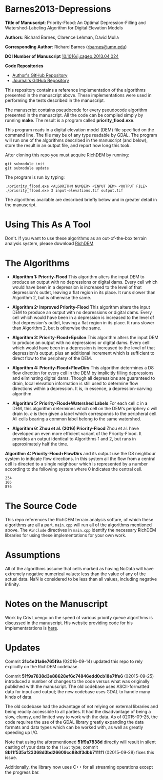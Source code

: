 Barnes2013-Depressions
======================

**Title of Manuscript**:
Priority-Flood: An Optimal Depression-Filling and Watershed-Labeling Algorithm
for Digital Elevation Models

**Authors**: Richard Barnes, Clarence Lehman, David Mulla

**Corresponding Author**: Richard Barnes (rbarnes@umn.edu)

**DOI Number of Manuscript**
[10.1016/j.cageo.2013.04.024](http://dx.doi.org/10.1016/j.cageo.2013.04.024)

**Code Repositories**
 * [Author's GitHub Repository](https://github.com/r-barnes/Barnes2013-Depressions)
 * [Journal's GitHub Repository](https://github.com/cageo)

This repository contains a reference implementation of the algorithms presented
in the manuscript above. These implementations were used in performing the
tests described in the manuscript.

The manuscript contains pseudocode for every pseudocode algorithm presented in
the manuscript. All the code can be compiled simply by running **make**. The
result is a program called **priority\_flood.exe**.

This program reads in a digital elevation model (DEM) file specified on the
command line. The file may be of any type readable by GDAL. The program will run
one of the algorithms described in the manuscript (and below), store the result
in an output file, and report how long this took.

After cloning this repo you must acquire RichDEM by running:

    git submodule init
    git submodule update

The program is run by typing:

    ./priority_flood.exe <ALGORITHM NUMBER> <INPUT DEM> <OUTPUT FILE>
    ./priority_flood.exe 3 input-elevations.tif output.tif

The algorithms available are described briefly below and in greater detail in
the manuscript.

Using This As A Tool
====================

Don't. If you want to use these algorithms as an out-of-the-box terrain analysis
system, please download [RichDEM](https://github.com/r-barnes/richdem).

The Algorithms
==============

 * **Algorithm 1: Priority-Flood** This algorithm alters the input DEM to
produce an output with no depressions or digital dams. Every cell which would
have been in a depression is increased to the level of that depression's
outlet, leaving a flat region in its place. It runs slower than Algorithm 2,
but is otherwise the same.

 * **Algorithm 2: Improved Priority-Flood** This algorithm alters the input DEM
to produce an output with no depressions or digital dams. Every cell which
would have been in a depression is increased to the level of that depression's
outlet, leaving a flat region in its place. It runs slower than Algorithm 2,
but is otherwise the same.

 * **Algorithm 3: Priority-Flood+Epsilon** This algorithm alters the input DEM
to produce an output with no depressions or digital dams. Every cell which
would have been in a depression is increased to the level of that depression's
output, plus an additional increment which is sufficient to direct flow to the
periphery of the DEM.

 * **Algorithm 4: Priority-Flood+FlowDirs** This algorithm determines a D8 flow
direction for every cell in the DEM by implicitly filling depressions and
eliminating digital dams. Though all depressions are guaranteed to drain, local
elevation information is still used to determine flow directions within a
depression. It is, in essence, a depression-carving algorithm.

 * **Algorithm 5: Priority-Flood+Watershed Labels** For each cell _c_ in a DEM,
this algorithm determines which cell on the DEM's periphery _c_ will drain to.
_c_ is then given a label which corresponds to the peripheral cell. All cells
bearing a common label belong to the same watershed.

 * **Algorithm 6: Zhou et al. (2016) Priority-Flood** Zhou et al. have developed
an even more efficient variant of the Priority-Flood. It provides an output
identical to Algorithms 1 and 2, but runs in approximately half the time.

**Algorithm 4: Priority-Flood+FlowDirs** and its output use the D8 neighbour
system to indicate flow directions. In this system all the flow from a central
cell is directed to a single neighbour which is represented by a number
according to the following system where 0 indicates the central cell.

    234
    105
    876

The Source Code
===============
This repo references the RichDEM terrain analysis softare, of which these
algorithms are all a part. `main.cpp` will run all of the algorithms mentioned
above. The `#include` directives in `main.cpp` identify the necessary RichDEM
libraries for using these implementations for your own work.

Assumptions
=======================
All of the algorithms assume that cells marked as having NoData will have
extremely negative numerical values: less than the value of any of the actual
data. NaN is considered to be less than all values, including negative infinity.

Notes on the Manuscript
=======================
Work by Cris Luengo on the speed of various priority queue algorithms is
discussed in the manuscript. His website providing code for his
implementatations is [here](http://www.cb.uu.se/~cris/priorityqueues.html).

Updates
=======================
Commit **31c4e31a6e765f9a** (02016-09-14) updated this repo to rely explicitly
on the RichDEM codebase.

Commit **51f9a7838d3e88628ef6c74846edd0cb18e7ffe6** (02015-09-25) introduced a
number of changes to the code versus what was originally published with the
manuscript. The old codebase uses ASCII-formatted data for input and output; the
new codebase uses GDAL to handle many kinds of data.

The old codebase had the advantage of not relying on external libraries and
being readily accessible to all parties. It had the disadvantage of being a
slow, clumsy, and limited way to work with the data. As of 02015-09-25, the code
requires the use of the GDAL library greatly expanding the data formats and data
types which can be worked with, as well as greatly speeding up I/O.

Note that using the aforementioned **51f9a7838d** directly will result in silent
casting of your data to the `float` type; commit
**8b11f535af23368d3bd26609cc88df3dbb7111f1** (02015-09-28) fixes this issue.

Additionally, the library now uses C++ for all streaming operations except the
progress bar.
